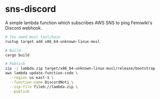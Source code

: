 sns-discord
========
A simple lambda function which subscribes AWS SNS to ping Femiwiki's Discord webhook.

```bash
# You need musl toolchain
rustup target add x86_64-unknown-linux-musl

# Build
cargo build

# Publish
zip -j lambda.zip target/x86_64-unknown-linux-musl/release/bootstrap
aws lambda update-function-code \
  --region us-east-1 \
  --function-name DiscordNoti \
  --zip-file fileb://lambda.zip \
  --publish
```
